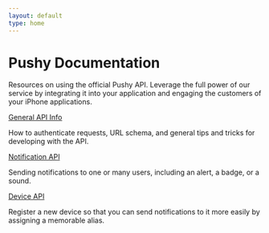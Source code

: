 ```yaml
---
layout: default
type: home
---
```


<div class="span-21" id="welcome">
  <h1>Pushy Documentation</h1>
  <p>Resources on using the official Pushy API. Leverage the full power of our service by integrating it into your application and engaging the customers of your iPhone applications.</p>
</div>

<div class="span-10 append-1">

  <div class='episode'>
    <div class="title"><a href="/api/general.html">General API Info</a></div>
    <p>How to authenticate requests, URL schema, and general tips and tricks for developing with the API.</p>
  </div>

  <div class='episode'>
    <div class="title"><a href="/api/notification.html">Notification API</a></div>
    <p>Sending notifications to one or many users, including an alert, a badge, or a sound.</p>
  </div>

</div>

<div class="span-10 last">
  
  <div class='episode'>
    <div class="title"><a href="/api/device.html">Device API</a></div>
    <p>Register a new device so that you can send notifications to it more easily by assigning a memorable alias.</p>
  </div>

  <!-- not yet implemented <div class='episode'>
    <div class="title"><a href="/api/application.html">Application API</a></div>
    <p>List all of your applications, edit their settings, or create a new one.</p>
  </div> -->
	
</div>